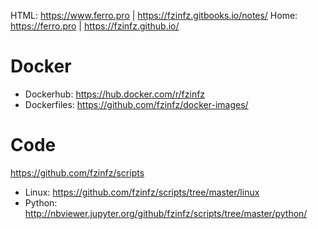 HTML: https://www.ferro.pro | https://fzinfz.gitbooks.io/notes/
Home: https://ferro.pro | https://fzinfz.github.io/

# Docker
- Dockerhub: https://hub.docker.com/r/fzinfz
- Dockerfiles: https://github.com/fzinfz/docker-images/

# Code
https://github.com/fzinfz/scripts
- Linux: https://github.com/fzinfz/scripts/tree/master/linux
- Python: http://nbviewer.jupyter.org/github/fzinfz/scripts/tree/master/python/

